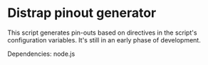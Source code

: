 # Distrap pinout generator

This script generates pin-outs based on directives in the script's configuration variables. It's still in an early phase of development.

Dependencies: node.js
